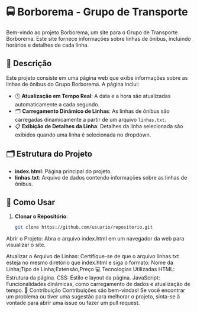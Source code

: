 # 🚍 Borborema - Grupo de Transporte

Bem-vindo ao projeto Borborema, um site para o Grupo de Transporte Borborema. Este site fornece informações sobre linhas de ônibus, incluindo horários e detalhes de cada linha.

## 📜 Descrição

Este projeto consiste em uma página web que exibe informações sobre as linhas de ônibus do Grupo Borborema. A página inclui:

- 🕒 **Atualização em Tempo Real**: A data e a hora são atualizadas automaticamente a cada segundo.
- 🗂️ **Carregamento Dinâmico de Linhas**: As linhas de ônibus são carregadas dinamicamente a partir de um arquivo `linhas.txt`.
- 📋 **Exibição de Detalhes da Linha**: Detalhes da linha selecionada são exibidos quando uma linha é selecionada no dropdown.

## 🗂️ Estrutura do Projeto

- **index.html**: Página principal do projeto.
- **linhas.txt**: Arquivo de dados contendo informações sobre as linhas de ônibus.

## 🚀 Como Usar

1. **Clonar o Repositório**:
   ```bash
   git clone https://github.com/usuario/repositorio.git
Abrir o Projeto: Abra o arquivo index.html em um navegador da web para visualizar o site.

Atualizar o Arquivo de Linhas: Certifique-se de que o arquivo linhas.txt esteja no mesmo diretório que index.html e siga o formato:
Nome da Linha;Tipo de Linha;Extensão;Preço
💻 Tecnologias Utilizadas
HTML: Estrutura da página.
CSS: Estilo e layout da página.
JavaScript: Funcionalidades dinâmicas, como carregamento de dados e atualização de tempo.
🤝 Contribuição
Contribuições são bem-vindas! Se você encontrar um problema ou tiver uma sugestão para melhorar o projeto, sinta-se à vontade para abrir uma issue ou fazer um pull request.
